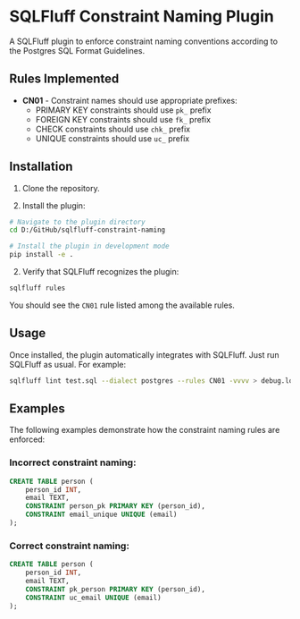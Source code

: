 # SQLFluff Constraint Naming Plugin

A SQLFluff plugin to enforce constraint naming conventions according to the Postgres SQL Format Guidelines.

## Rules Implemented

- **CN01** - Constraint names should use appropriate prefixes:
  - PRIMARY KEY constraints should use `pk_` prefix
  - FOREIGN KEY constraints should use `fk_` prefix
  - CHECK constraints should use `chk_` prefix
  - UNIQUE constraints should use `uc_` prefix

## Installation

1. Clone the repository.

2. Install the plugin:

```bash
# Navigate to the plugin directory
cd D:/GitHub/sqlfluff-constraint-naming

# Install the plugin in development mode
pip install -e .
```

2. Verify that SQLFluff recognizes the plugin:

```bash
sqlfluff rules
```

You should see the `CN01` rule listed among the available rules.

## Usage

Once installed, the plugin automatically integrates with SQLFluff. Just run SQLFluff as usual.
For example:

```bash
sqlfluff lint test.sql --dialect postgres --rules CN01 -vvvv > debug.log
```

## Examples

The following examples demonstrate how the constraint naming rules are enforced:

### Incorrect constraint naming:

```sql
CREATE TABLE person (
    person_id INT,
    email TEXT,
    CONSTRAINT person_pk PRIMARY KEY (person_id),
    CONSTRAINT email_unique UNIQUE (email)
);
```

### Correct constraint naming:

```sql
CREATE TABLE person (
    person_id INT,
    email TEXT,
    CONSTRAINT pk_person PRIMARY KEY (person_id),
    CONSTRAINT uc_email UNIQUE (email)
);
```
